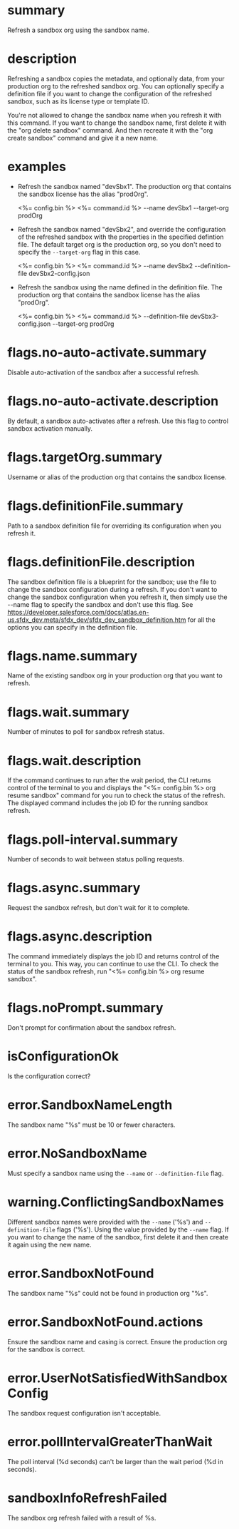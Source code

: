 # summary

Refresh a sandbox org using the sandbox name.

# description

Refreshing a sandbox copies the metadata, and optionally data, from your production org to the refreshed sandbox org. You can optionally specify a definition file if you want to change the configuration of the refreshed sandbox, such as its license type or template ID.

You're not allowed to change the sandbox name when you refresh it with this command. If you want to change the sandbox name, first delete it with the "org delete sandbox" command. And then recreate it with the "org create sandbox" command and give it a new name.

# examples

- Refresh the sandbox named "devSbx1". The production org that contains the sandbox license has the alias "prodOrg".

  <%= config.bin %> <%= command.id %> --name devSbx1 --target-org prodOrg

- Refresh the sandbox named "devSbx2", and override the configuration of the refreshed sandbox with the properties in the specified defintion file. The default target org is the production org, so you don't need to specify the `--target-org` flag in this case.

  <%= config.bin %> <%= command.id %> --name devSbx2 --definition-file devSbx2-config.json

- Refresh the sandbox using the name defined in the definition file. The production org that contains the sandbox license has the alias "prodOrg".

  <%= config.bin %> <%= command.id %> --definition-file devSbx3-config.json --target-org prodOrg

# flags.no-auto-activate.summary

Disable auto-activation of the sandbox after a successful refresh.

# flags.no-auto-activate.description

By default, a sandbox auto-activates after a refresh. Use this flag to control sandbox activation manually.

# flags.targetOrg.summary

Username or alias of the production org that contains the sandbox license.

# flags.definitionFile.summary

Path to a sandbox definition file for overriding its configuration when you refresh it.

# flags.definitionFile.description

The sandbox definition file is a blueprint for the sandbox; use the file to change the sandbox configuration during a refresh. If you don't want to change the sandbox configuration when you refresh it, then simply use the --name flag to specify the sandbox and don't use this flag. See <https://developer.salesforce.com/docs/atlas.en-us.sfdx_dev.meta/sfdx_dev/sfdx_dev_sandbox_definition.htm> for all the options you can specify in the definition file.

# flags.name.summary

Name of the existing sandbox org in your production org that you want to refresh.

# flags.wait.summary

Number of minutes to poll for sandbox refresh status.

# flags.wait.description

If the command continues to run after the wait period, the CLI returns control of the terminal to you and displays the "<%= config.bin %> org resume sandbox" command for you run to check the status of the refresh. The displayed command includes the job ID for the running sandbox refresh.

# flags.poll-interval.summary

Number of seconds to wait between status polling requests.

# flags.async.summary

Request the sandbox refresh, but don't wait for it to complete.

# flags.async.description

The command immediately displays the job ID and returns control of the terminal to you. This way, you can continue to use the CLI. To check the status of the sandbox refresh, run "<%= config.bin %> org resume sandbox".

# flags.noPrompt.summary

Don't prompt for confirmation about the sandbox refresh.

# isConfigurationOk

Is the configuration correct?

# error.SandboxNameLength

The sandbox name "%s" must be 10 or fewer characters.

# error.NoSandboxName

Must specify a sandbox name using the `--name` or `--definition-file` flag.

# warning.ConflictingSandboxNames

Different sandbox names were provided with the `--name` ('%s') and `--definition-file` flags ('%s'). Using the value provided by the `--name` flag. If you want to change the name of the sandbox, first delete it and then create it again using the new name.

# error.SandboxNotFound

The sandbox name "%s" could not be found in production org "%s".

# error.SandboxNotFound.actions

Ensure the sandbox name and casing is correct.
Ensure the production org for the sandbox is correct.

# error.UserNotSatisfiedWithSandboxConfig

The sandbox request configuration isn't acceptable.

# error.pollIntervalGreaterThanWait

The poll interval (%d seconds) can't be larger than the wait period (%d in seconds).

# sandboxInfoRefreshFailed

The sandbox org refresh failed with a result of %s.
